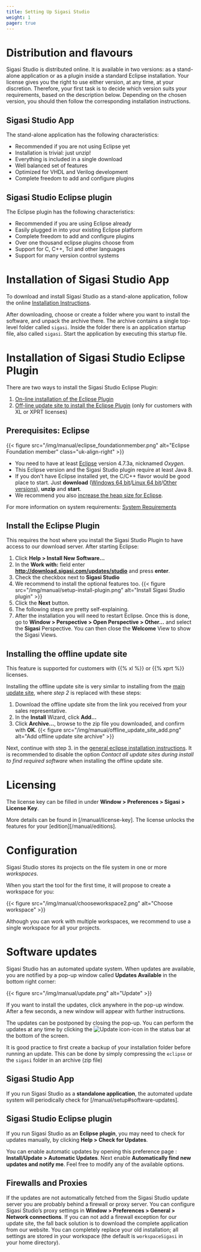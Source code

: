 ```yaml
---
title: Setting Up Sigasi Studio
weight: 1
pager: true
---
```


# Distribution and flavours

Sigasi Studio is distributed online. It is available in two versions: as a
stand-alone application or as a plugin inside a standard Eclipse
installation. Your license gives you the right to use either version, at
any time, at your discretion. Therefore, your first task is to decide
which version suits your requirements, based on the description below.
Depending on the chosen version, you should then follow the
corresponding installation instructions.

## Sigasi Studio App

The stand-alone application has the following characteristics:

* Recommended if you are not using Eclipse yet
* Installation is trivial: just unzip!
* Everything is included in a single download
* Well balanced set of features
* Optimized for VHDL and Verilog development
* Complete freedom to add and configure plugins

## Sigasi Studio Eclipse plugin

The Eclipse plugin has the following characteristics:

* Recommended if you are using Eclipse already
* Easily plugged in into your existing Eclipse platform
* Complete freedom to add and configure plugins
* Over one thousand eclipse plugins choose from
* Support for C, C++, Tcl and other languages
* Support for many version control systems

# Installation of Sigasi Studio App

To download and install Sigasi Studio as a stand-alone application, follow the
online [Installation
Instructions](http://www.sigasi.com/download).

After downloading, choose or create a folder where you want to install
the software, and unpack the archive there. The archive contains a
single top-level folder called `sigasi`. Inside the folder there is an
application startup file, also called `sigasi`. Start the application by
executing this startup file.

# Installation of Sigasi Studio Eclipse Plugin

There are two ways to install the Sigasi Studio Eclipse Plugin:

1. [On-line installation of the Eclipse Plugin](#install-the-eclipse-plugin)
1. [Off-line update site to install the Eclipse Plugin](#installing-the-offline-update-site-xl-or-xprt) (only for customers with XL or XPRT licenses)

## Prerequisites: Eclipse

{{< figure src="/img/manual/eclipse_foundationmember.png" alt="Eclipse Foundation member" class="uk-align-right" >}}

* You need to have at least [Eclipse](http://www.eclipse.org) version 4.7.3a, nicknamed *Oxygen*.
* This Eclipse version and the Sigasi Studio plugin require at least Java 8.
* If you don't have Eclipse installed yet, the C/C++ flavor would be good place to start. Just **download** ([Windows 64 bit][latest-eclipse-cpp-windows64]/[Linux 64 bit][latest-eclipse-cpp-linux64]/[Other versions][latest-eclipse-cpp]), **unzip** and **start**.
* We recommend you also [increase the heap size for Eclipse](/faq/#how-do-i-increase-the-heap-size-for-eclipse).

For more information on system requirements: [System Requirements](/faq/#what-are-the-system-requirements)

[latest-eclipse-cpp-windows64]:http://www.eclipse.org/downloads/download.php?file=/technology/epp/downloads/release/photon/R/eclipse-cpp-photon-R-win32-x86_64.zip
[latest-eclipse-cpp-linux64]:http://www.eclipse.org/downloads/download.php?file=/technology/epp/downloads/release/photon/R/eclipse-cpp-photon-R-linux-gtk-x86_64.tar.gz
[latest-eclipse-cpp]:https://www.eclipse.org/downloads/packages/release/photon/r/eclipse-ide-cc-developers

## Install the Eclipse Plugin

This requires the host where you install the Sigasi Studio Plugin to have access to our download server.
After starting Eclipse:

1. Click **Help > Install New Software…**
1. In the **Work with:** field enter **<http://download.sigasi.com/updates/studio>** and press **enter**.
1. Check the checkbox next to **Sigasi Studio**
1. We recommend to install the optional features too.
{{< figure src="/img/manual/setup-install-plugin.png" alt="Install Sigasi Studio plugin" >}}
1. Click the **Next** button.
1. The following steps are pretty self-explaining.
1. After the installation you will need to restart Eclipse. Once this is done, go to **Window > Perspective > Open Perspective > Other...** and select the **Sigasi** Perspective. You can then close the **Welcome** View to show the Sigasi Views.

## Installing the offline update site

This feature is supported for customers with {{% xl %}} or {{% xprt %}} licenses.

Installing the offline update site is very similar to installing from the [main update site](#install-the-eclipse-plugin), where *step 2* is replaced with these steps:

1. Download the offline update site from the link you received from your sales representative.
1. In the **Install** Wizard, click **Add...**
1. Click **Archive...**, browse to the zip file you downloaded, and confirm with **OK**.
   {{< figure src="/img/manual/offline_update_site_add.png" alt="Add offline update site archive" >}}

Next, continue with step 3. in the [general eclipse installation instructions](#install-the-eclipse-plugin).
It is recommended to disable the option *Contact all update sites during install to find required software*
when installing the offline update site.

# Licensing

The license key can be filled in under **Window > Preferences > Sigasi > License Key**.

More details can be found in [/manual/license-key]. The license unlocks the features for your [edition][/manual/editions].

# Configuration

Sigasi Studio stores its projects on the file system in one or more
*workspaces*.

When you start the tool for the first time, it will propose to create a
workspace for you:

{{< figure src="/img/manual/chooseworkspace2.png" alt="Choose workspace" >}}

Although you can work with multiple workspaces, we recommend to use a
single workspace for all your projects.

# Software updates

Sigasi Studio has an automated update system. When updates are available, you
are notified by a pop-up window called **Updates Available** in the
bottom right corner:

{{< figure src="/img/manual/update.png" alt="Update" >}}

If you want to install the updates, click anywhere in the pop-up window.
After a few seconds, a new window will appear with further instructions.

The updates can be postponed by closing the pop-up. You can perform the
updates at any time by clicking the
![Update icon](/img/icons/updatesavailableicon.png)-icon in the status bar
at the bottom of the screen.

It is good practice to first create a backup of your installation folder before running an update. This can be done by simply compressing the `eclipse` or the `sigasi` folder in an archive (zip file)

## Sigasi Studio App

If you run Sigasi Studio as a **standalone application**, the automated update system will periodically check for [/manual/setup#software-updates].

## Sigasi Studio Eclipse plugin

If you run Sigasi Studio as an **Eclipse plugin**, you may need to check for updates manually, by clicking **Help > Check for Updates**.

You can enable automatic updates by opening this preference page : **Install/Update > Automatic Updates**. Next enable **Automatically find new updates and notify me**. Feel free to modify any of the available options.

## Firewalls and Proxies

If the updates are not automatically fetched from the Sigasi Studio update server you are probably behind a firewall or proxy server. You can configure Sigasi Studio’s proxy settings in **Window > Preferences > General > Network connections**. If you can not add a firewall exception for our update site, the fall back solution is to download the complete application from our website. You can completely replace your old installation; all settings are stored in your workspace (the default is
`workspaceSigasi` in your home directory).
